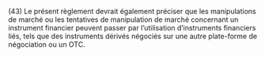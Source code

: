 (43) Le présent règlement devrait également préciser que les manipulations de marché ou les tentatives de manipulation de marché concernant un instrument financier peuvent passer par l’utilisation d’instruments financiers liés, tels que des instruments dérivés négociés sur une autre plate-forme de négociation ou un OTC.